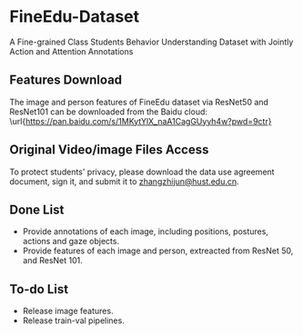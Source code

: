 # FineEdu-Dataset
 A Fine-grained Class Students Behavior Understanding Dataset with Jointly Action and Attention Annotations

## Features Download
 The image and person features of FineEdu dataset via ResNet50 and ResNet101 can be downloaded from the Baidu cloud: \url{https://pan.baidu.com/s/1MKytYlX_naA1CagGUyyh4w?pwd=9ctr}

## Original Video/image Files Access
 To protect students' privacy, please download the data use agreement document, sign it, and submit it to zhangzhijun@hust.edu.cn.

## Done List
* Provide annotations of each image, including positions, postures, actions and gaze objects.
* Provide features of each image and person, extreacted from ResNet 50, and ResNet 101.

## To-do List
* Release image features.
* Release train-val pipelines.

